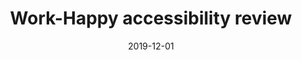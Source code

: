 ---
title: Work-Happy accessibility review
client: Work-Happy
description: Monitor workplace happiness
date: 2019-12-01
casestudy: false
---